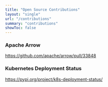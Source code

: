 ```yaml
---
title: "Open Source Contributions"
layout: "single"
url: "/contributions"
summary: "contributions"
showToc: false
---
```


### Apache Arrow

https://github.com/apache/arrow/pull/33848

### Kubernetes Deployment Status

https://pypi.org/project/k8s-deployment-status/